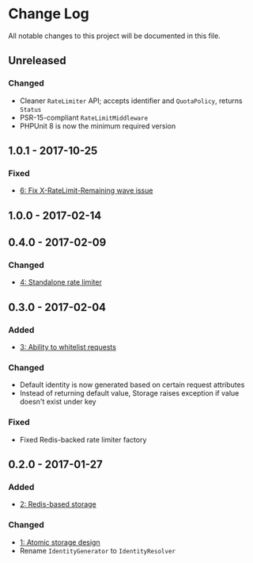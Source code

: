 # Change Log

All notable changes to this project will be documented in this file.

## Unreleased

### Changed
- Cleaner `RateLimiter` API; accepts identifier and `QuotaPolicy`, returns `Status`
- PSR-15-compliant `RateLimitMiddleware`
- PHPUnit 8 is now the minimum required version

## 1.0.1 - 2017-10-25

### Fixed
- [6: Fix X-RateLimit-Remaining wave issue](https://github.com/nikolaposa/rate-limit/pull/6)

## 1.0.0 - 2017-02-14

## 0.4.0 - 2017-02-09

### Changed
- [4: Standalone rate limiter](https://github.com/nikolaposa/rate-limit/pull/4)

## 0.3.0 - 2017-02-04

### Added
- [3: Ability to whitelist requests](https://github.com/nikolaposa/rate-limit/pull/3)

### Changed
- Default identity is now generated based on certain request attributes
- Instead of returning default value, Storage raises exception if value doesn't exist under key

### Fixed
- Fixed Redis-backed rate limiter factory

## 0.2.0 - 2017-01-27

### Added
- [2: Redis-based storage](https://github.com/nikolaposa/rate-limit/pull/2)

### Changed
- [1: Atomic storage design](https://github.com/nikolaposa/rate-limit/pull/1)
- Rename `IdentityGenerator` to `IdentityResolver`


[Unreleased]: https://github.com/nikolaposa/rate-limit/compare/0.2.0...HEAD
